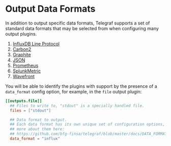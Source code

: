 # Output Data Formats

In addition to output specific data formats, Telegraf supports a set of
standard data formats that may be selected from when configuring many output
plugins.

1. [InfluxDB Line Protocol](/plugins/serializers/influx)
1. [Carbon2](/plugins/serializers/carbon2)
1. [Graphite](/plugins/serializers/graphite)
1. [JSON](/plugins/serializers/json)
1. [Prometheus](/plugins/serializers/prometheus)
1. [SplunkMetric](/plugins/serializers/splunkmetric)
1. [Wavefront](/plugins/serializers/wavefront)

You will be able to identify the plugins with support by the presence of a
`data_format` config option, for example, in the `file` output plugin:

```toml
[[outputs.file]]
  ## Files to write to, "stdout" is a specially handled file.
  files = ["stdout"]

  ## Data format to output.
  ## Each data format has its own unique set of configuration options, read
  ## more about them here:
  ## https://github.com/bfg-finsa/telegraf/blob/master/docs/DATA_FORMATS_OUTPUT.md
  data_format = "influx"
```
